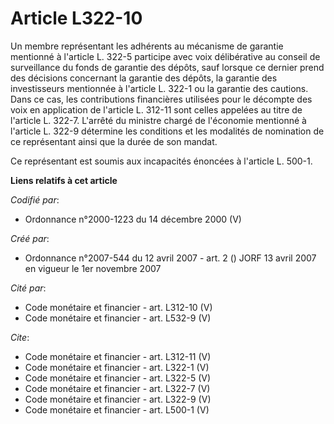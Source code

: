 # Article L322-10

Un membre représentant les adhérents au mécanisme de garantie mentionné à l'article L. 322-5 participe avec voix délibérative
au conseil de surveillance du fonds de garantie des dépôts, sauf lorsque ce dernier prend des décisions concernant la
garantie des dépôts, la garantie des investisseurs mentionnée à l'article L. 322-1 ou la garantie des cautions. Dans ce cas,
les contributions financières utilisées pour le décompte des voix en application de l'article L. 312-11 sont celles appelées
au titre de l'article L. 322-7. L'arrêté du ministre chargé de l'économie mentionné à l'article L. 322-9 détermine les
conditions et les modalités de nomination de ce représentant ainsi que la durée de son mandat. 

Ce représentant est soumis aux incapacités énoncées à l'article L. 500-1.

**Liens relatifs à cet article**

_Codifié par_:

  - Ordonnance n°2000-1223 du 14 décembre 2000 (V)

_Créé par_:

  - Ordonnance n°2007-544 du 12 avril 2007 - art. 2 () JORF 13 avril 2007 en vigueur le 1er novembre 2007

_Cité par_:

  - Code monétaire et financier - art. L312-10 (V)
  - Code monétaire et financier - art. L532-9 (V)

_Cite_:

  - Code monétaire et financier - art. L312-11 (V)
  - Code monétaire et financier - art. L322-1 (V)
  - Code monétaire et financier - art. L322-5 (V)
  - Code monétaire et financier - art. L322-7 (V)
  - Code monétaire et financier - art. L322-9 (V)
  - Code monétaire et financier - art. L500-1 (V)
